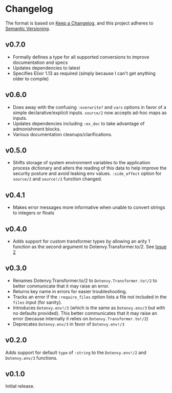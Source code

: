 # Changelog

The format is based on [Keep a Changelog](https://keepachangelog.com/en/1.0.0/),
and this project adheres to [Semantic Versioning](https://semver.org/spec/v2.0.0.html).

## v0.7.0

- Formally defines a type for all supported conversions to improve documentation and specs
- Updates dependencies to latest
- Specifies Elixir 1.13 as required (simply because I can't get anything older to compile)

## v0.6.0

- Does away with the confusing `:overwrite?` and `vars` options in favor of a simple declarative/explicit inputs. `source/2` now accepts ad-hoc maps as inputs.
- Updates dependencies including `:ex_doc` to take advantage of admonishment blocks.
- Various documentation cleanups/clarifications.

## v0.5.0

- Shifts storage of system environment variables to the application process dictionary and alters the reading of this data to help improve the security posture and avoid leaking env values. `:side_effect` option for `source/2` and `source!/2` function changed.

## v0.4.1

- Makes error messages more informative when unable to convert strings to integers or floats

## v0.4.0

- Adds support for custom transformer types by allowing an arity 1 function as the second argument to Dotenvy.Transformer.to/2. See [Issue 2](https://github.com/fireproofsocks/dotenvy/issues/2)

## v0.3.0

- Renames Dotenvy.Transformer.to/2 to `Dotenvy.Transformer.to!/2` to better communicate that it may raise an error.
- Returns key name in errors for easier troubleshooting.
- Tracks an error if the `:require_files` option lists a file not included in the `files` input (for sanity).
- Introduces `Dotenvy.env!/3` (which is the same as `Dotenvy.env/3` but with no defaults provided). This better communicates that it may raise an error (because internally it relies on `Dotenvy.Transformer.to!/2`)
- Deprecates `Dotenvy.env/3` in favor of `Dotenvy.env!/3`

## v0.2.0

Adds support for default `type` of `:string` to the `Dotenvy.env!/2` and `Dotenvy.env/3` functions.

## v0.1.0

Initial release.
